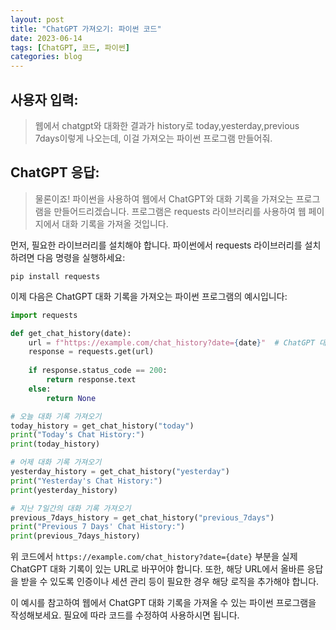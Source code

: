 ```yaml
---
layout: post
title: "ChatGPT 가져오기: 파이썬 코드"
date: 2023-06-14
tags: [ChatGPT, 코드, 파이썬]
categories: blog
---
```


## 사용자 입력:
> 웹에서 chatgpt와 대화한 결과가 history로 today,yesterday,previous 7days이렇게 나오는데, 이걸 가져오는 파이썬 프로그램 만들어줘.

## ChatGPT 응답:
> 물론이죠! 파이썬을 사용하여 웹에서 ChatGPT와 대화 기록을 가져오는 프로그램을 만들어드리겠습니다. 프로그램은 requests 라이브러리를 사용하여 웹 페이지에서 대화 기록을 가져올 것입니다.

먼저, 필요한 라이브러리를 설치해야 합니다. 파이썬에서 requests 라이브러리를 설치하려면 다음 명령을 실행하세요:

```
pip install requests
```

이제 다음은 ChatGPT 대화 기록을 가져오는 파이썬 프로그램의 예시입니다:

```python
import requests

def get_chat_history(date):
    url = f"https://example.com/chat_history?date={date}"  # ChatGPT 대화 기록이 있는 URL로 변경해야 합니다.
    response = requests.get(url)
    
    if response.status_code == 200:
        return response.text
    else:
        return None

# 오늘 대화 기록 가져오기
today_history = get_chat_history("today")
print("Today's Chat History:")
print(today_history)

# 어제 대화 기록 가져오기
yesterday_history = get_chat_history("yesterday")
print("Yesterday's Chat History:")
print(yesterday_history)

# 지난 7일간의 대화 기록 가져오기
previous_7days_history = get_chat_history("previous_7days")
print("Previous 7 Days' Chat History:")
print(previous_7days_history)
```

위 코드에서 `https://example.com/chat_history?date={date}` 부분을 실제 ChatGPT 대화 기록이 있는 URL로 바꾸어야 합니다. 또한, 해당 URL에서 올바른 응답을 받을 수 있도록 인증이나 세션 관리 등이 필요한 경우 해당 로직을 추가해야 합니다.

이 예시를 참고하여 웹에서 ChatGPT 대화 기록을 가져올 수 있는 파이썬 프로그램을 작성해보세요. 필요에 따라 코드를 수정하여 사용하시면 됩니다.

